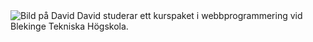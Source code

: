 <div class="byline">
    <img src="image/dn.jpg&w=75" alt="Bild på David">
    <span>David studerar ett kurspaket i webbprogrammering vid Blekinge Tekniska Högskola.</span>
</div>

